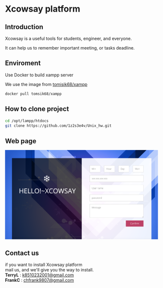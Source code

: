 # Xcowsay platform

## Introduction

<p>Xcowsay is a useful tools for students, engineer, and everyone.
<p>It can help us to remember important meeting, or tasks deadline.

## Enviroment
<p>Use Docker to build xampp server</p>

We use the image from [tomisik68/xampp](https://hub.docker.com/r/tomsik68/xampp)

```bash
docker pull tomsik68/xampp
```

## How to clone project

```bash
cd /opt/lampp/htdocs
git clone https://github.com/1z2s3e4v/Unix_hw.git
```


## Web page

![interface](page_xcs/images/interface.jpg)

## Contact us

if you want to install Xcowsay platform
<br>
mail us, and we'll give you the way to install. 
<br>
**TerryL** : k8510232001@gmail.com
<br>
**FrankC**  : chfrank9807@gmail.com

